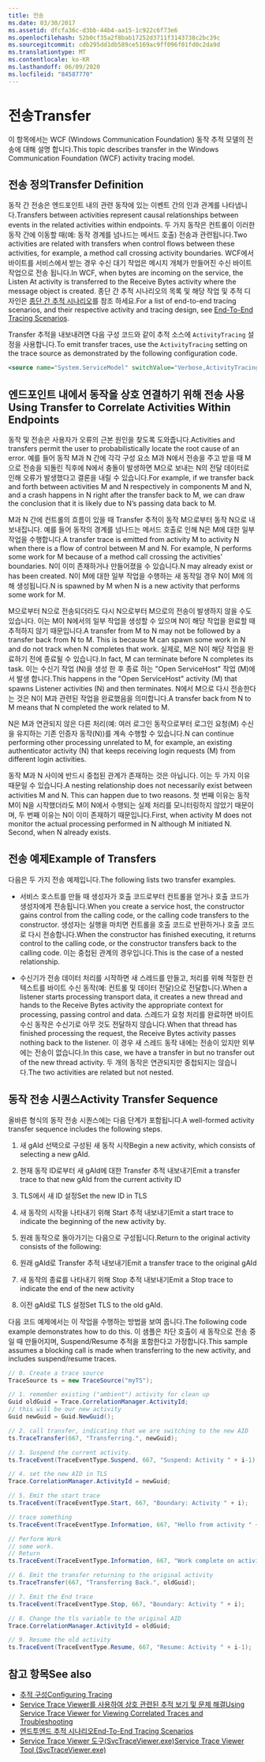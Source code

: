 ```yaml
---
title: 전송
ms.date: 03/30/2017
ms.assetid: dfcfa36c-d3bb-44b4-aa15-1c922c6f73e6
ms.openlocfilehash: 52b0cf35a2f8bab17252d3711f3143738c2bc39c
ms.sourcegitcommit: cdb295dd1db589ce5169ac9ff096f01fd0c2da9d
ms.translationtype: MT
ms.contentlocale: ko-KR
ms.lasthandoff: 06/09/2020
ms.locfileid: "84587770"
---
```

# <a name="transfer"></a><span data-ttu-id="11a7e-102">전송</span><span class="sxs-lookup"><span data-stu-id="11a7e-102">Transfer</span></span>
<span data-ttu-id="11a7e-103">이 항목에서는 WCF (Windows Communication Foundation) 동작 추적 모델의 전송에 대해 설명 합니다.</span><span class="sxs-lookup"><span data-stu-id="11a7e-103">This topic describes transfer in the Windows Communication Foundation (WCF) activity tracing model.</span></span>  
  
## <a name="transfer-definition"></a><span data-ttu-id="11a7e-104">전송 정의</span><span class="sxs-lookup"><span data-stu-id="11a7e-104">Transfer Definition</span></span>  
 <span data-ttu-id="11a7e-105">동작 간 전송은 엔드포인트 내의 관련 동작에 있는 이벤트 간의 인과 관계를 나타냅니다.</span><span class="sxs-lookup"><span data-stu-id="11a7e-105">Transfers between activities represent causal relationships between events in the related activities within endpoints.</span></span> <span data-ttu-id="11a7e-106">두 가지 동작은 컨트롤이 이러한 동작 간에 이동할 때(예: 동작 경계를 넘나드는 메서드 호출) 전송과 관련됩니다.</span><span class="sxs-lookup"><span data-stu-id="11a7e-106">Two activities are related with transfers when control flows between these activities, for example, a method call crossing activity boundaries.</span></span> <span data-ttu-id="11a7e-107">WCF에서 바이트를 서비스에서 받는 경우 수신 대기 작업은 메시지 개체가 만들어진 수신 바이트 작업으로 전송 됩니다.</span><span class="sxs-lookup"><span data-stu-id="11a7e-107">In WCF, when bytes are incoming on the service, the Listen At activity is transferred to the Receive Bytes activity where the message object is created.</span></span> <span data-ttu-id="11a7e-108">종단 간 추적 시나리오의 목록 및 해당 작업 및 추적 디자인은 [종단 간 추적 시나리오](end-to-end-tracing-scenarios.md)를 참조 하세요.</span><span class="sxs-lookup"><span data-stu-id="11a7e-108">For a list of end-to-end tracing scenarios, and their respective activity and tracing design, see [End-To-End Tracing Scenarios](end-to-end-tracing-scenarios.md).</span></span>  
  
 <span data-ttu-id="11a7e-109">Transfer 추적을 내보내려면 다음 구성 코드와 같이 추적 소스에 `ActivityTracing` 설정을 사용합니다.</span><span class="sxs-lookup"><span data-stu-id="11a7e-109">To emit transfer traces, use the `ActivityTracing` setting on the trace source as demonstrated by the following configuration code.</span></span>  
  
```xml  
<source name="System.ServiceModel" switchValue="Verbose,ActivityTracing">  
```  
  
## <a name="using-transfer-to-correlate-activities-within-endpoints"></a><span data-ttu-id="11a7e-110">엔드포인트 내에서 동작을 상호 연결하기 위해 전송 사용</span><span class="sxs-lookup"><span data-stu-id="11a7e-110">Using Transfer to Correlate Activities Within Endpoints</span></span>  
 <span data-ttu-id="11a7e-111">동작 및 전송은 사용자가 오류의 근본 원인을 찾도록 도와줍니다.</span><span class="sxs-lookup"><span data-stu-id="11a7e-111">Activities and transfers permit the user to probabilistically locate the root cause of an error.</span></span> <span data-ttu-id="11a7e-112">예를 들어 동작 M과 N 간에 각각 구성 요소 M과 N에서 전송을 주고 받을 때 M으로 전송을 되돌린 직후에 N에서 충돌이 발생하면 M으로 보내는 N의 전달 데이터로 인해 오류가 발생했다고 결론을 내릴 수 있습니다.</span><span class="sxs-lookup"><span data-stu-id="11a7e-112">For example, if we transfer back and forth between activities M and N respectively in components M and N, and a crash happens in N right after the transfer back to M, we can draw the conclusion that it is likely due to N’s passing data back to M.</span></span>  
  
 <span data-ttu-id="11a7e-113">M과 N 간에 컨트롤의 흐름이 있을 때 Transfer 추적이 동작 M으로부터 동작 N으로 내보내집니다. 예를 들어 동작의 경계를 넘나드는 메서드 호출로 인해 N은 M에 대한 일부 작업을 수행합니다.</span><span class="sxs-lookup"><span data-stu-id="11a7e-113">A transfer trace is emitted from activity M to activity N when there is a flow of control between M and N. For example, N performs some work for M because of a method call crossing the activities’ boundaries.</span></span> <span data-ttu-id="11a7e-114">N이 이미 존재하거나 만들어졌을 수 있습니다.</span><span class="sxs-lookup"><span data-stu-id="11a7e-114">N may already exist or has been created.</span></span> <span data-ttu-id="11a7e-115">N이 M에 대한 일부 작업을 수행하는 새 동작일 경우 N이 M에 의해 생성됩니다.</span><span class="sxs-lookup"><span data-stu-id="11a7e-115">N is spawned by M when N is a new activity that performs some work for M.</span></span>  
  
 <span data-ttu-id="11a7e-116">M으로부터 N으로 전송되더라도 다시 N으로부터 M으로의 전송이 발생하지 않을 수도 있습니다. 이는 M이 N에서의 일부 작업을 생성할 수 있으며 N이 해당 작업을 완료할 때 추적하지 않기 때문입니다.</span><span class="sxs-lookup"><span data-stu-id="11a7e-116">A transfer from M to N may not be followed by a transfer back from N to M. This is because M can spawn some work in N and do not track when N completes that work.</span></span> <span data-ttu-id="11a7e-117">실제로, M은 N이 해당 작업을 완료하기 전에 종료될 수 있습니다.</span><span class="sxs-lookup"><span data-stu-id="11a7e-117">In fact, M can terminate before N completes its task.</span></span> <span data-ttu-id="11a7e-118">이는 수신기 작업 (N)을 생성 한 후 종료 하는 "Open ServiceHost" 작업 (M)에서 발생 합니다.</span><span class="sxs-lookup"><span data-stu-id="11a7e-118">This happens in the "Open ServiceHost" activity (M) that spawns Listener activities (N) and then terminates.</span></span> <span data-ttu-id="11a7e-119">N에서 M으로 다시 전송한다는 것은 N이 M과 관련된 작업을 완료했음을 의미합니다.</span><span class="sxs-lookup"><span data-stu-id="11a7e-119">A transfer back from N to M means that N completed the work related to M.</span></span>  
  
 <span data-ttu-id="11a7e-120">N은 M과 연관되지 않은 다른 처리(예: 여러 로그인 동작으로부터 로그인 요청(M) 수신을 유지하는 기존 인증자 동작(N))를 계속 수행할 수 있습니다.</span><span class="sxs-lookup"><span data-stu-id="11a7e-120">N can continue performing other processing unrelated to M, for example, an existing authenticator activity (N) that keeps receiving login requests (M) from different login activities.</span></span>  
  
 <span data-ttu-id="11a7e-121">동작 M과 N 사이에 반드시 중첩된 관계가 존재하는 것은 아닙니다. 이는 두 가지 이유 때문일 수 있습니다.</span><span class="sxs-lookup"><span data-stu-id="11a7e-121">A nesting relationship does not necessarily exist between activities M and N. This can happen due to two reasons.</span></span> <span data-ttu-id="11a7e-122">첫 번째 이유는 동작 M이 N을 시작했더라도 M이 N에서 수행되는 실제 처리를 모니터링하지 않았기 때문이며, 두 번째 이유는 N이 이미 존재하기 때문입니다.</span><span class="sxs-lookup"><span data-stu-id="11a7e-122">First, when activity M does not monitor the actual processing performed in N although M initiated N. Second, when N already exists.</span></span>  
  
## <a name="example-of-transfers"></a><span data-ttu-id="11a7e-123">전송 예제</span><span class="sxs-lookup"><span data-stu-id="11a7e-123">Example of Transfers</span></span>  
 <span data-ttu-id="11a7e-124">다음은 두 가지 전송 예제입니다.</span><span class="sxs-lookup"><span data-stu-id="11a7e-124">The following lists two transfer examples.</span></span>  
  
- <span data-ttu-id="11a7e-125">서비스 호스트를 만들 때 생성자가 호출 코드로부터 컨트롤을 얻거나 호출 코드가 생성자에게 전송됩니다.</span><span class="sxs-lookup"><span data-stu-id="11a7e-125">When you create a service host, the constructor gains control from the calling code, or the calling code transfers to the constructor.</span></span> <span data-ttu-id="11a7e-126">생성자는 실행을 마치면 컨트롤을 호출 코드로 반환하거나 호출 코드로 다시 전송합니다.</span><span class="sxs-lookup"><span data-stu-id="11a7e-126">When the constructor has finished executing, it returns control to the calling code, or the constructor transfers back to the calling code.</span></span> <span data-ttu-id="11a7e-127">이는 중첩된 관계의 경우입니다.</span><span class="sxs-lookup"><span data-stu-id="11a7e-127">This is the case of a nested relationship.</span></span>  
  
- <span data-ttu-id="11a7e-128">수신기가 전송 데이터 처리를 시작하면 새 스레드를 만들고, 처리를 위해 적절한 컨텍스트를 바이트 수신 동작(예: 컨트롤 및 데이터 전달)으로 전달합니다.</span><span class="sxs-lookup"><span data-stu-id="11a7e-128">When a listener starts processing transport data, it creates a new thread and hands to the Receive Bytes activity the appropriate context for processing, passing control and data.</span></span> <span data-ttu-id="11a7e-129">스레드가 요청 처리를 완료하면 바이트 수신 동작은 수신기로 아무 것도 전달하지 않습니다.</span><span class="sxs-lookup"><span data-stu-id="11a7e-129">When that thread has finished processing the request, the Receive Bytes activity passes nothing back to the listener.</span></span> <span data-ttu-id="11a7e-130">이 경우 새 스레드 동작 내에는 전송이 있지만 외부에는 전송이 없습니다.</span><span class="sxs-lookup"><span data-stu-id="11a7e-130">In this case, we have a transfer in but no transfer out of the new thread activity.</span></span> <span data-ttu-id="11a7e-131">두 개의 동작은 연관되지만 중첩되지는 않습니다.</span><span class="sxs-lookup"><span data-stu-id="11a7e-131">The two activities are related but not nested.</span></span>  
  
## <a name="activity-transfer-sequence"></a><span data-ttu-id="11a7e-132">동작 전송 시퀀스</span><span class="sxs-lookup"><span data-stu-id="11a7e-132">Activity Transfer Sequence</span></span>  
 <span data-ttu-id="11a7e-133">올바른 형식의 동작 전송 시퀀스에는 다음 단계가 포함됩니다.</span><span class="sxs-lookup"><span data-stu-id="11a7e-133">A well-formed activity transfer sequence includes the following steps.</span></span>  
  
1. <span data-ttu-id="11a7e-134">새 gAId 선택으로 구성된 새 동작 시작</span><span class="sxs-lookup"><span data-stu-id="11a7e-134">Begin a new activity, which consists of selecting a new gAId.</span></span>  
  
2. <span data-ttu-id="11a7e-135">현재 동작 ID로부터 새 gAId에 대한 Transfer 추적 내보내기</span><span class="sxs-lookup"><span data-stu-id="11a7e-135">Emit a transfer trace to that new gAId from the current activity ID</span></span>  
  
3. <span data-ttu-id="11a7e-136">TLS에서 새 ID 설정</span><span class="sxs-lookup"><span data-stu-id="11a7e-136">Set the new ID in TLS</span></span>  
  
4. <span data-ttu-id="11a7e-137">새 동작의 시작을 나타내기 위해 Start 추적 내보내기</span><span class="sxs-lookup"><span data-stu-id="11a7e-137">Emit a start trace to indicate the beginning of the new activity by.</span></span>  
  
5. <span data-ttu-id="11a7e-138">원래 동작으로 돌아가기는 다음으로 구성됩니다.</span><span class="sxs-lookup"><span data-stu-id="11a7e-138">Return to the original activity consists of the following:</span></span>  
  
6. <span data-ttu-id="11a7e-139">원래 gAId로 Transfer 추적 내보내기</span><span class="sxs-lookup"><span data-stu-id="11a7e-139">Emit a transfer trace to the original gAId</span></span>  
  
7. <span data-ttu-id="11a7e-140">새 동작의 종료를 나타내기 위해 Stop 추적 내보내기</span><span class="sxs-lookup"><span data-stu-id="11a7e-140">Emit a Stop trace to indicate the end of the new activity</span></span>  
  
8. <span data-ttu-id="11a7e-141">이전 gAId로 TLS 설정</span><span class="sxs-lookup"><span data-stu-id="11a7e-141">Set TLS to the old gAId.</span></span>  
  
 <span data-ttu-id="11a7e-142">다음 코드 예제에서는 이 작업을 수행하는 방법을 보여 줍니다.</span><span class="sxs-lookup"><span data-stu-id="11a7e-142">The following code example demonstrates how to do this.</span></span> <span data-ttu-id="11a7e-143">이 샘플은 차단 호출이 새 동작으로 전송 중일 때 만들어지며, Suspend/Resume 추적을 포함한다고 가정합니다.</span><span class="sxs-lookup"><span data-stu-id="11a7e-143">This sample assumes a blocking call is made when transferring to the new activity, and includes suspend/resume traces.</span></span>  
  
```csharp
// 0. Create a trace source  
TraceSource ts = new TraceSource("myTS");  

// 1. remember existing ("ambient") activity for clean up  
Guid oldGuid = Trace.CorrelationManager.ActivityId;  
// this will be our new activity  
Guid newGuid = Guid.NewGuid();

// 2. call transfer, indicating that we are switching to the new AID  
ts.TraceTransfer(667, "Transferring.", newGuid);  

// 3. Suspend the current activity.  
ts.TraceEvent(TraceEventType.Suspend, 667, "Suspend: Activity " + i-1);  

// 4. set the new AID in TLS  
Trace.CorrelationManager.ActivityId = newGuid;  

// 5. Emit the start trace  
ts.TraceEvent(TraceEventType.Start, 667, "Boundary: Activity " + i);  

// trace something  
ts.TraceEvent(TraceEventType.Information, 667, "Hello from activity " + i);  

// Perform Work  
// some work.  
// Return  
ts.TraceEvent(TraceEventType.Information, 667, "Work complete on activity " + i);

// 6. Emit the transfer returning to the original activity  
ts.TraceTransfer(667, "Transferring Back.", oldGuid);  

// 7. Emit the End trace  
ts.TraceEvent(TraceEventType.Stop, 667, "Boundary: Activity " + i);  

// 8. Change the tls variable to the original AID  
Trace.CorrelationManager.ActivityId = oldGuid;

// 9. Resume the old activity  
ts.TraceEvent(TraceEventType.Resume, 667, "Resume: Activity " + i-1);  
```  
  
## <a name="see-also"></a><span data-ttu-id="11a7e-144">참고 항목</span><span class="sxs-lookup"><span data-stu-id="11a7e-144">See also</span></span>

- [<span data-ttu-id="11a7e-145">추적 구성</span><span class="sxs-lookup"><span data-stu-id="11a7e-145">Configuring Tracing</span></span>](configuring-tracing.md)
- [<span data-ttu-id="11a7e-146">Service Trace Viewer를 사용하여 상호 관련된 추적 보기 및 문제 해결</span><span class="sxs-lookup"><span data-stu-id="11a7e-146">Using Service Trace Viewer for Viewing Correlated Traces and Troubleshooting</span></span>](using-service-trace-viewer-for-viewing-correlated-traces-and-troubleshooting.md)
- [<span data-ttu-id="11a7e-147">엔드투엔드 추적 시나리오</span><span class="sxs-lookup"><span data-stu-id="11a7e-147">End-To-End Tracing Scenarios</span></span>](end-to-end-tracing-scenarios.md)
- [<span data-ttu-id="11a7e-148">Service Trace Viewer 도구(SvcTraceViewer.exe)</span><span class="sxs-lookup"><span data-stu-id="11a7e-148">Service Trace Viewer Tool (SvcTraceViewer.exe)</span></span>](../../service-trace-viewer-tool-svctraceviewer-exe.md)
